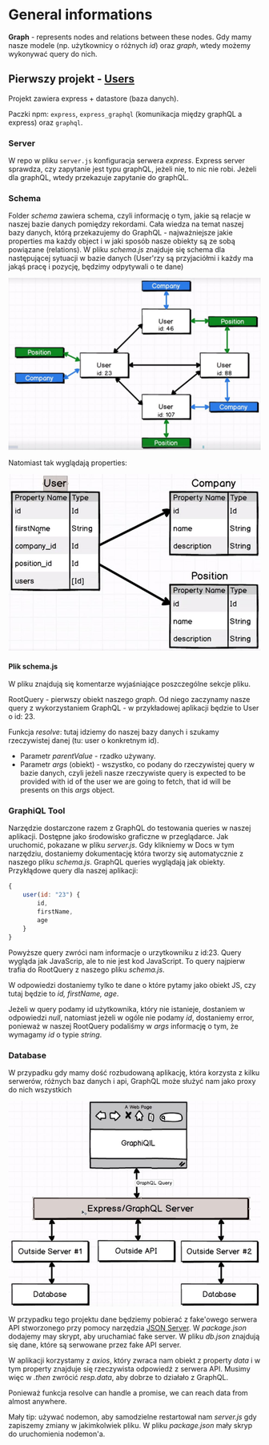 # General informations

**Graph** - represents nodes and relations between these nodes. Gdy mamy nasze modele (np. użytkownicy o różnych *id*) oraz *graph*, wtedy możemy wykonywać query do nich.

## Pierwszy projekt - [Users](https://github.com/kamiljozwik/GraphQLCasts/tree/master/users)

Projekt zawiera express + datastore (baza danych).

Paczki npm: `express`, `express_graphql` (komunikacja między graphQL a express) oraz `graphql`.

### Server

W repo w pliku `server.js` konfiguracja serwera _express_. Express server sprawdza, czy zapytanie jest typu graphQL, jeżeli nie, to nic nie robi. Jeżeli dla graphQL, wtedy przekazuje zapytanie do graphQL.

### Schema

Folder _schema_ zawiera schema, czyli informację o tym, jakie są relacje w naszej bazie danych pomiędzy rekordami. Cała wiedza na temat naszej bazy danych, którą przekazujemy do GraphQL - najważniejsze jakie properties ma każdy object i w jaki sposób nasze obiekty są ze sobą powiązane (relations). W pliku _schema.js_ znajduje się schema dla następującej sytuacji w bazie danych (User'rzy są przyjaciółmi i każdy ma jakąś pracę i pozycję, będzimy odpytywali o te dane)

![Schema](./img/Schema.jpg)

Natomiast tak wyglądają properties:

![Props](./img/Props.jpg)

#### Plik schema.js

W pliku znajdują się komentarze wyjaśniające poszczególne sekcje pliku.

RootQuery - pierwszy obiekt naszego _graph_. Od niego zaczynamy nasze query z wykorzystaniem GraphQL - w przykładowej aplikacji będzie to User o id: 23.

Funkcja _resolve_:  tutaj idziemy do naszej bazy danych i szukamy rzeczywistej danej (tu: user o konkretnym id).

- Parametr _parentValue_ - rzadko używany.
- Parametr _args_ (obiekt) - wszystko, co podany do rzeczywistej query w bazie danych, czyli jeżeli nasze rzeczywiste query is expected to be provided with id of the user we are going to fetch, that id will be presents on this _args_ object.

### GraphiQL Tool

Narzędzie dostarczone razem z GraphQL do testowania queries w naszej aplikacji. Dostępne jako środowisko graficzne w przeglądarce. Jak uruchomić, pokazane w pliku _server.js_. Gdy klikniemy w Docs w tym narzędziu, dostaniemy dokumentację która tworzy się automatycznie z naszego pliku _schema.js_. GraphQL queries wyglądają jak obiekty. Przykłądowe query dla naszej aplikacji:

``` javascript
{
    user(id: "23") {
        id,
        firstName,
        age
    }
}
```

Powyższe query zwróci nam informacje o urzytkowniku z id:23. Query wygląda jak JavaScrip, ale to nie jest kod JavaScript. To query najpierw trafia do RootQuery z naszego pliku _schema.js_.

W odpowiedzi dostaniemy tylko te dane o które pytamy jako obiekt JS, czy tutaj będzie to _id, firstName, age_.

Jeżeli w query podamy id użytkownika, który nie istanieje, dostaniem w odpowiedzi _null_, natomiast jeżeli w ogóle nie podamy _id_, dostaniemy error, ponieważ w naszej RootQuery podaliśmy w _args_ informację o tym, że wymagamy _id_ o typie _string_.

### Database

W przypadku gdy mamy dość rozbudowaną aplikację, która korzysta z kilku serwerów, różnych baz danych i api, GraphQL może służyć nam jako proxy do nich wszystkich

![Proxy](./img/GraphQLasProxy.jpg)

W przypadku tego projektu dane będziemy pobierać z fake'owego serwera API stworzonego przy pomocy narzędzia [JSON Server](https://github.com/typicode/json-server). W _package.json_ dodajemy may skrypt, aby uruchamiać fake server.
W pliku _db.json_ znajdują się dane, które są serwowane przez fake API server.

W aplikacji korzystamy z _axios_, który zwraca nam obiekt z property _data_ i w tym property znajduje się rzeczywista odpowiedź z serwera API. Musimy więc w _.then_ zwrócić _resp.data_, aby dobrze to działało z GraphQL. 

Ponieważ funkcja resolve can handle a promise, we can reach data from almost anywhere.

Mały tip: używać nodemon, aby samodzielne restartował nam _server.js_ gdy zapiszemy zmiany w jakimkolwiek pliku. W pliku _package.json_ mały skryp do uruchomienia nodemon'a.

